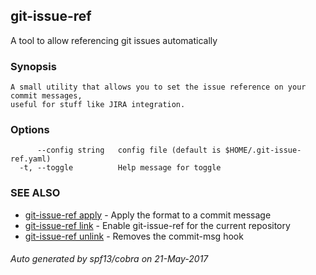 ## git-issue-ref

A tool to allow referencing git issues automatically

### Synopsis



	A small utility that allows you to set the issue reference on your commit messages,
	useful for stuff like JIRA integration.

### Options

```
      --config string   config file (default is $HOME/.git-issue-ref.yaml)
  -t, --toggle          Help message for toggle
```

### SEE ALSO
* [git-issue-ref apply](git-issue-ref_apply.md)	 - Apply the format to a commit message
* [git-issue-ref link](git-issue-ref_link.md)	 - Enable git-issue-ref for the current repository
* [git-issue-ref unlink](git-issue-ref_unlink.md)	 - Removes the commit-msg hook

###### Auto generated by spf13/cobra on 21-May-2017
